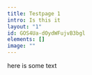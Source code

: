 ```yaml
---
title: Testpage 1
intro: Is this it
layout: "1"
id: GOS4Ua-dOydWFujvB3bgl
elements: []
image: ""
---
```

here is some text
